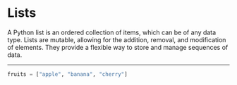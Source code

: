 # Lists

A Python list is an ordered collection of items, which can be of any data type. Lists are mutable, allowing for the addition, removal, and modification of elements. They provide a flexible way to store and manage sequences of data.

---

```python
fruits = ["apple", "banana", "cherry"]
```